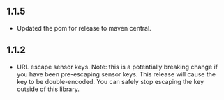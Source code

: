 ## 1.1.5

* Updated the pom for release to maven central.

## 1.1.2

* URL escape sensor keys. Note: this is a potentially breaking change if you have been pre-escaping sensor keys. This release will cause the key to be double-encoded. You can safely stop escaping the key outside of this library.
